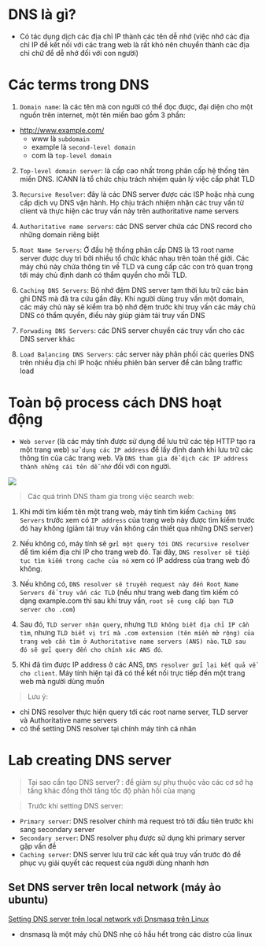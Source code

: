 # DNS là gì?
- Có tác dụng dịch các địa chỉ IP thành các tên dễ nhớ (việc nhớ các địa chỉ IP để kết nối với các trang web là rất khó nên chuyển thành các địa chỉ chữ để dễ nhớ đối với con người)

# Các terms trong DNS
1. `Domain name`: là các tên mà con người có thể đọc được, đại diện cho một nguồn trên internet, một tên miền bao gồm 3 phần:
  - http://www.example.com/
    - www là `subdomain`
    - example là `second-level domain`
    - com là `top-level domain`

2. `Top-level domain server`: là cấp cao nhất trong phân cấp hệ thống tên miền DNS. ICANN là tổ chức chịu trách nhiệm quản lý việc cấp phát TLD

3. `Recursive Resolver`: đây là các DNS server được các ISP hoặc nhà cung cấp dịch vụ DNS vận hành. Họ chịu trách nhiệm nhận các truy vấn từ client và thực hiện các truy vấn này trên authoritative name servers

4. `Authoritative name servers`: các DNS server chứa các DNS record cho những domain riêng biệt

5. `Root Name Servers`: Ở đầu hệ thống phân cấp DNS là 13 root name server được duy trì bởi nhiều tổ chức khác nhau trên toàn thế giới. Các máy chủ này chứa thông tin về TLD và cung cấp các con trỏ quan trọng tới máy chủ định danh có thẩm quyền cho mỗi TLD.

6. `Caching DNS Servers`: Bộ nhớ đệm DNS server tạm thời lưu trữ các bản ghi DNS mà đã tra cứu gần đây. Khi người dùng truy vấn một domain, các máy chủ này sẽ kiểm tra bộ nhớ đệm trước khi truy vấn các máy chủ DNS có thẩm quyền, điều này giúp giảm tải truy vấn DNS

7. `Forwading DNS Servers`: các DNS server chuyển các truy vấn cho các DNS server khác

8. `Load Balancing DNS Servers`: các server này phân phối các queries DNS trên nhiều địa chỉ IP hoặc nhiều phiên bản server để cân bằng traffic load

# Toàn bộ process cách DNS hoạt động
- `Web server` (là các máy tính được sử dụng để lưu trữ các tệp HTTP tạo ra một trang web) `sử dụng các IP address` để lấy định danh khi lưu trữ các thông tin của các trang web. Và `DNS tham gia để dịch các IP address thành những cái tên dễ nhớ` đối với con người.

![](https://media.geeksforgeeks.org/wp-content/uploads/20230921115433/dns-image-(1).png)

> Các quá trình DNS tham gia trong việc search web:
  1. Khi mới tìm kiếm tên một trang web, máy tính tìm kiếm `Caching DNS Servers` trước xem có `IP address` của trang web này được tìm kiếm trước đó hay không (giảm tải truy vấn không cần thiết qua những DNS server)

  2. Nếu không có, máy tính sẽ `gửi một query tới DNS recursive resolver` để tìm kiếm địa chỉ IP cho trang web đó. Tại đây, `DNS resolver sẽ tiếp tục tìm kiếm trong cache của nó` xem có IP address của trang web đó không.

  3. Nếu không có, `DNS resolver sẽ truyền request này đến Root Name Servers để truy vấn các TLD` (nếu như trang web đang tìm kiếm có dạng example.com thì sau khi truy vấn, `root sẽ cung cấp bạn TLD server cho .com`)

  4. Sau đó, `TLD server nhận query`, nhưng `TLD không biết địa chỉ IP cần tìm`, nhưng `TLD biết vị trí mà .com extension (tên miền mở rộng) của trang web cần tìm ở Authoritative name servers (ANS) nào`. `TLD sau đó sẽ gửi query đến cho chính xác ANS đó`. 

  5. Khi đã tìm được IP address ở các ANS, `DNS resolver gửi lại kết quả về cho client`. Máy tính hiện tại đã có thể kết nối trực tiếp đến một trang web mà người dùng muốn

> Lưu ý: 
  - chỉ DNS resolver thực hiện query tới các root name server, TLD server và Authoritative name servers
  - có thể setting DNS resolver tại chính máy tính cá nhân

# Lab creating DNS server

> Tại sao cần tạo DNS server? : để giảm sự phụ thuộc vào các cơ sở hạ tầng khác đồng thời tăng tốc độ phản hồi của mạng

> Trước khi setting DNS server: 
- `Primary server`: DNS resolver chính mà request trỏ tới đầu tiên trước khi sang secondary server
- `Secondary server`: DNS resolver phụ được sử dụng khi primary server gặp vấn đề
- `Caching server`: DNS server lưu trữ các kết quả truy vấn trước đó để phục vụ giải quyết các request của người dùng nhanh hơn

## Set DNS server trên local network (máy ảo ubuntu)

[Setting DNS server trên local network với Dnsmasq trên Linux](https://www.howtogeek.com/devops/how-to-run-your-own-dns-server-on-your-local-network/)

- dnsmasq là một máy chủ DNS nhẹ có hầu hết trong các distro của linux


